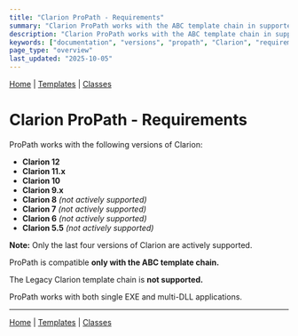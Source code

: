 ```yaml
---
title: "Clarion ProPath - Requirements"
summary: "Clarion ProPath works with the ABC template chain in supported Clarion versions."
description: "Clarion ProPath works with the ABC template chain in supported Clarion versions."
keywords: ["documentation", "versions", "propath", "Clarion", "requirements", "clarion", "ProPath"]
page_type: "overview"
last_updated: "2025-10-05"
---
```


[Home](index.md) | [Templates](templates/index.md) | [Classes](classes/index.md)

# Clarion ProPath - Requirements

ProPath works with the following versions of Clarion:

- **Clarion 12**
- **Clarion 11.x**
- **Clarion 10**
- **Clarion 9.x**
- **Clarion 8** *(not actively supported)*  
- **Clarion 7** *(not actively supported)*  
- **Clarion 6** *(not actively supported)*  
- **Clarion 5.5** *(not actively supported)*  

**Note:** Only the last four versions of Clarion are actively supported.

ProPath is compatible **only with the ABC template chain.**  

The Legacy Clarion template chain is **not supported.**

ProPath works with both single EXE and multi-DLL applications.

---

[Home](index.md) | [Templates](templates/index.md) | [Classes](classes/index.md)
